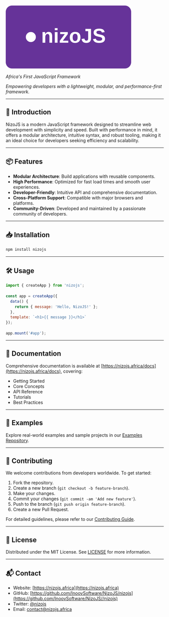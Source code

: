 ![nizoJS Logo](logo.svg)

_Africa's First JavaScript Framework_

*Empowering developers with a lightweight, modular, and performance-first framework.*

---

## 🚀 Introduction

NizoJS is a modern JavaScript framework designed to streamline web development with simplicity and speed. Built with performance in mind, it offers a modular architecture, intuitive syntax, and robust tooling, making it an ideal choice for developers seeking efficiency and scalability.

---

## 📦 Features

- **Modular Architecture**: Build applications with reusable components.
- **High Performance**: Optimized for fast load times and smooth user experiences.
- **Developer-Friendly**: Intuitive API and comprehensive documentation.
- **Cross-Platform Support**: Compatible with major browsers and platforms.
- **Community-Driven**: Developed and maintained by a passionate community of developers.

---

## 📥 Installation

```bash
npm install nizojs
```

---

## 🛠️ Usage

```javascript
import { createApp } from 'nizojs';

const app = createApp({
  data() {
    return { message: 'Hello, NizoJS!' };
  },
  template: `<h1>{{ message }}</h1>`
});

app.mount('#app');
```

---

## 📘 Documentation

Comprehensive documentation is available at [https://nizojs.africa/docs](https://nizojs.africa/docs), covering:

- Getting Started
- Core Concepts
- API Reference
- Tutorials
- Best Practices

---

## 🧪 Examples

Explore real-world examples and sample projects in our [Examples Repository](https://github.com/InoovSoftware/NizoJS/examples).

---

## 🤝 Contributing

We welcome contributions from developers worldwide. To get started:

1. Fork the repository.
2. Create a new branch (`git checkout -b feature-branch`).
3. Make your changes.
4. Commit your changes (`git commit -am 'Add new feature'`).
5. Push to the branch (`git push origin feature-branch`).
6. Create a new Pull Request.

For detailed guidelines, please refer to our [Contributing Guide](https://github.com/InoovSoftware/NizoJS/blob/main/CONTRIBUTING.md).

---

## 🧾 License

Distributed under the MIT License. See [LICENSE](https://github.com/InoovSoftware/NizoJS/blob/main/LICENSE) for more information.

---

## 📬 Contact

- Website: [https://nizojs.africa](https://nizojs.africa)
- GitHub: [https://github.com/InoovSoftware/NizoJS/nizojs](https://github.com/InoovSoftware/NizoJS//nizojs)
- Twitter: [@nizojs](https://twitter.com/nizojs)
- Email: [contact@nizojs.africa](mailto:contact@nizojs.africa)

